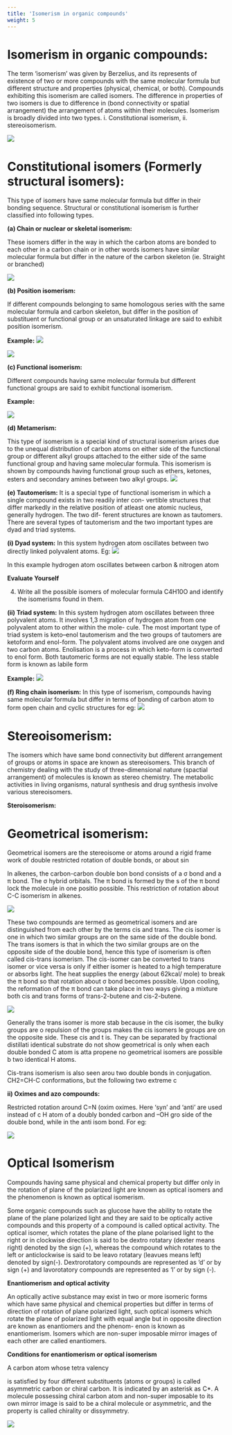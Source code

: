 ```yaml
---
title: 'Isomerism in organic compounds'
weight: 5
---
```

# Isomerism in organic compounds:

The term ‘isomerism’ was given by Berzelius, and its represents of existence of two or more compounds with the same molecular formula but different structure and properties (physical, chemical, or both). Compounds exhibiting this isomerism are called isomers. The difference in properties of two isomers is due to difference in (bond connectivity or spatial arrangement) the arrangement of atoms within their molecules. Isomerism is broadly divided into two types. i. Constitutional isomerism, ii. stereoisomerism.

![](s36.png)


# Constitutional isomers (Formerly structural isomers):

This type of isomers have same molecular formula but differ in their bonding sequence. Structural or constitutional isomerism is further classified into following types.  

**(a) Chain or nuclear or skeletal isomerism:**

These isomers differ in the way in which the carbon atoms are bonded to each other in a carbon chain or in other words isomers have similar molecular formula but differ in the nature of the carbon skeleton (ie. Straight or branched)

![](s37.png)



**(b) Position isomerism:**

If different compounds belonging to same homologous series with the same molecular formula and carbon skeleton, but differ in the position of substituent or functional group or an unsaturated linkage are said to exhibit position isomerism.

**Example:**
![](s38.png)

![](s39.png)


**(c) Functional isomerism:**

Different compounds having same molecular formula but different functional groups are said to exhibit functional isomerism.

**Example:**

![](s40.png)



**(d) Metamerism:** 

This type of isomerism is a special kind of structural isomerism arises due to the unequal distribution of carbon atoms on either side of the functional group or different alkyl groups attached to the either side of the same functional group and having same molecular formula. This isomerism is shown by compounds having functional group such as ethers, ketones, esters and secondary amines between two alkyl groups.
![](s41.png)


**(e) Tautomerism:** It is a special type of functional isomerism in which a single compound exists in two readily inter con- vertible structures that differ markedly in the relative position of atleast one atomic nucleus, generally hydrogen. The two dif- ferent structures are known as tautomers. There are several types of tautomerism and the two important types are dyad and triad systems.

**(i) Dyad system:** In this system hydrogen atom oscillates between two directly linked polyvalent atoms. Eg:
![](s42.png)


In this example hydrogen atom oscillates between carbon & nitrogen atom

**Evaluate Yourself**

4) Write all the possible isomers of molecular formula C4H10O and identify the isomerisms found in them.



**(ii) Triad system:** In this system hydrogen atom oscillates between three polyvalent atoms. It involves 1,3 migration of hydrogen atom from one polyvalent atom to other within the mole- cule. The most important type of triad system is keto–enol tautomerism and the two groups of tautomers are ketoform and enol-form. The polyvalent atoms involved are one oxygen and two carbon atoms. Enolisation is a process in which keto-form is converted to enol form. Both tautomeric forms are not equally stable. The less stable form is known as labile form  

**Example:**
![](s43.png)


**(f) Ring chain isomerism:** In this type of isomerism, compounds having same molecular formula but differ in terms of bonding of carbon atom to form open chain and cyclic structures for eg:
![](s44.png)



# Stereoisomerism:

The isomers which have same bond connectivity but different arrangement of groups or atoms in space are known as stereoisomers. This branch of chemistry dealing with the study of three-dimensional nature (spactial arrangement) of molecules is known as stereo chemistry. The metabolic activities in living organisms, natural synthesis and drug synthesis involve various stereoisomers.




  

**Steroisomerism:**

# Geometrical isomerism:

Geometrical isomers are the stereoisome or atoms around a rigid frame work of double restricted rotation of double bonds, or about sin

In alkenes, the carbon-carbon double bon bond consists of a σ bond and a π bond. The σ hybrid orbitals. The π bond is formed by the s of the π bond lock the molecule in one positio possible. This restriction of rotation about C-C isomerism in alkenes.

![](s45.png)


These two compounds are termed as geometrical isomers and are distinguished from
each other by the terms cis and trans. The cis isomer is one in which two similar groups are on
the same side of the double bond. The trans isomers is that in which the two similar groups are
on the opposite side of the double bond, hence this type of isomerism is often called cis-trans
isomerism.
The cis-isomer can be converted to trans isomer or vice versa is only if either isomer
is heated to a high temperature or absorbs light. The heat supplies the energy (about 62kcal/
mole) to break the π bond so that rotation about σ bond becomes possible. Upon cooling, the
reformation of the π bond can take place in two ways giving a mixture both cis and trans forms
of trans-2-butene and cis-2-butene.

![](s46.png)


Generally the trans isomer is more stab because in the cis isomer, the bulky groups are o repulsion of the groups makes the cis isomers le groups are on the opposite side. These cis and t is. They can be separated by fractional distillati identical substrate do not show geometrical is only when each double bonded C atom is atta propene no geometrical isomers are possible b two identical H atoms.

Cis-trans isomerism is also seen arou two double bonds in conjugation. CH2=CH-C conformations, but the following two extreme c

**ii) Oximes and azo compounds:**

Restricted rotation around C=N (oxim oximes. Here ‘syn’ and ‘anti’ are used instead of c H atom of a doubly bonded carbon and –OH gro side of the double bond, while in the anti isom bond. For eg:

![](s47.png)

  

# Optical Isomerism

Compounds having same physical and chemical property but differ only in the rotation of plane of the polarized light are known as optical isomers and the phenomenon is known as optical isomerism.

Some organic compounds such as glucose have the ability to rotate the plane of the plane polarized light and they are said to be optically active compounds and this property of a compound is called optical activity. The optical isomer, which rotates the plane of the plane polarised light to the right or in clockwise direction is said to be dextro rotatary (dexter means right) denoted by the sign (+), whereas the compound which rotates to the left or anticlockwise is said to be leavo rotatary (leavues means left) denoted by sign(-). Dextrorotatory compounds are represented as ‘d’ or by sign (+) and lavorotatory compounds are represented as ‘l’ or by sign (-).

**Enantiomerism and optical activity**

An optically active substance may exist in two or more isomeric forms which have same physical and chemical properties but differ in terms of direction of rotation of plane polarized light, such optical isomers which rotate the plane of polarized light with equal angle but in opposite direction are known as enantiomers and the phenom- enon is known as enantiomerism. Isomers which are non-super imposable mirror images of each other are called enantiomers.

**Conditions for enantiomerism or optical isomerism**

A carbon atom whose tetra valency  

is satisfied by four different substituents (atoms or groups) is called asymmetric carbon or chiral carbon. It is indicated by an asterisk as C\*. A molecule possessing chiral carbon atom and non-super imposable to its own mirror image is said to be a chiral molecule or asymmetric, and the property is called chirality or dissymmetry.

![](s48.png)


